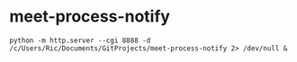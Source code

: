 # meet-process-notify
```
python -m http.server --cgi 8888 -d /c/Users/Ric/Documents/GitProjects/meet-process-notify 2> /dev/null &
```
